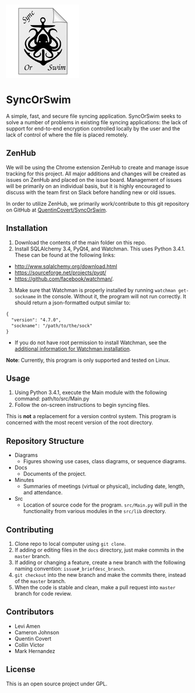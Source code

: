 <img src="src/resources/syncOrSwimLogo.png" width="200px" height="200px" alt="SyncOrSwimLogo" />

# SyncOrSwim
A simple, fast, and secure file syncing application. SyncOrSwim seeks to solve a number of problems in existing file syncing applications: the lack of support for end-to-end encryption controlled locally by the user and the lack of control of where the file is placed remotely.

## ZenHub
We will be using the Chrome extension ZenHub to create and manage issue tracking for this project. All major additions and changes will be created as issues on ZenHub and placed on the issue board. Management of issues will be primarily on an individual basis, but it is highly encouraged to discuss with the team first on Slack before handling new or old issues.

In order to utilize ZenHub, we primarily work/contribute to this git repository on GitHub at [QuentinCovert/SyncOrSwim](https://github.com/QuentinCovert/SyncOrSwim).

## Installation
1. Download the contents of the main folder on this repo.
2. Install SQLAlchemy 3.4, PyQt4, and Watchman. This uses Python 3.4.1. These can be found at the following links:
  * http://www.sqlalchemy.org/download.html
  * https://sourceforge.net/projects/pyqt/
  * https://github.com/facebook/watchman/.
3. Make sure that Watchman is properly installed by running `watchman get-sockname` in the console. Without it, the program will not run correctly. It should return a json-formatted output similar to:
```
{
  "version": "4.7.0",
  "sockname": "/path/to/the/sock"
}
```
  * If you do not have root permission to install Watchman, see the [additional information for Watchman installation](additional-info-watchman-installation.md).

**Note**: Currently, this program is only supported and tested on Linux.

## Usage
1. Using Python 3.4.1, execute the Main module with the following command: path/to/src/Main.py
2. Follow the on-screen instructions to begin syncing files.

This is **not** a replacement for a version control system. This program is concerned with the most recent version of the root directory. 

## Repository Structure
- Diagrams
  - Figures showing use cases, class diagrams, or sequence diagrams.
- Docs
  - Documents of the project.
- Minutes
  - Summaries of meetings (virtual or physical), including date, length, and attendance.
- Src
  - Location of source code for the program. `src/Main.py` will pull in the functionality from various modules in the `src/lib` directory. 

## Contributing
1. Clone repo to local computer using `git clone`.
2. If adding or editing files in the `docs` directory, just make commits in the `master` branch.
3. If adding or changing a feature, create a new branch with the following naming convention: `issue#_briefdesc_branch`.
4. `git checkout` into the new branch and make the commits there, instead of the `master` branch.
5. When the code is stable and clean, make a pull request into `master` branch for code review.

## Contributors
* Levi Amen
* Cameron Johnson
* Quentin Covert
* Collin Victor
* Mark Hernandez

## License
This is an open source project under GPL.
